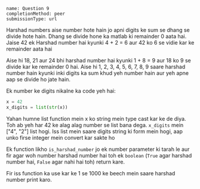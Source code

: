 ```ngMeta
name: Question 9
completionMethod: peer
submissionType: url
```

Harshad numbers aise number hote hain jo apni digits ke sum se dhang se divide hote hain. Dhang se divide hone ka matlab ki remainder 0 aata hai. Jaise 42 ek Harshad number hai kyunki 4 + 2 = 6 aur 42 ko 6 se vidie kar ke remainder aata hai

Aise hi 18, 21 aur 24 bhi harshad number hai kyunki 1 + 8 = 9 aur 18 ko 9 se divide kar ke remainder 0 hai. Aise hi 1, 2, 3, 4, 5, 6, 7, 8, 9 saare harshad number hain kyunki inki digits ka sum khud yeh number hain aur yeh apne aap se divide ho jate hain.

Ek number ke digits nikalne ka code yeh hai:

```python
x = 42
x_digits = list(str(x))
```

Yahan humne list function mein x ko string mein type cast kar ke de diya. Toh ab yeh har 42 ke alag alag number se list bana dega. `x_digits` mein ["4", "2"] list hogi. Iss list mein saare digits string ki form mein hogi, aap unko firse integer mein convert kar sakte ho


Ek function likho `is_harshad_number` jo ek number parameter ki tarah le aur fir agar woh number harshad number hai toh ek `boolean` (`True` agar harshad number hai, `False` agar nahi hai toh) return kare.

Fir iss function ka use kar ke 1 se 1000 ke beech mein saare harshad number print karo.
